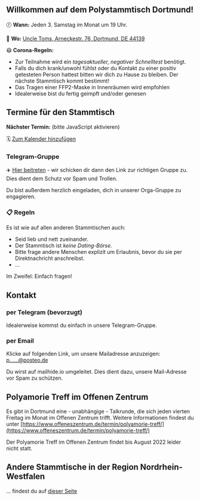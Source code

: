 ## Willkommen auf dem Polystammtisch Dortmund!
 
🕖 **Wann:** Jeden 3. Samstag im Monat um 19 Uhr.

📌 **Wo:** [Uncle Toms, Arneckestr. 76, Dortmund, DE 44139](https://www.openstreetmap.org/node/6538598313)

😷 **Corona-Regeln:**
* Zur Teilnahme wird ein _tagesaktueller, negativer Schnelltest_ benötigt.
* Falls du dich krank/unwohl fühlst oder du Kontakt zu einer positiv getesteten Person hattest bitten wir dich zu Hause zu bleiben. Der nächste Stammtisch kommt bestimmt!
* Das Tragen einer FFP2-Maske in Innenräumen wird empfohlen
* Idealerweise bist du fertig geimpft und/oder genesen

## Termine für den Stammtisch

**Nächster Termin:** <span id='next'>(bitte JavaScript aktivieren)</span>

🗓️ [Zum Kalender hinzufügen](/Polystammtisch_Dortmund.ics)

### Telegram-Gruppe
✈️ [Hier beitreten](https://t.me/joinchat/RxKAXl18puxmOWUy) - wir schicken dir dann den Link zur richtigen Gruppe zu. Dies dient dem Schutz vor Spam und Trollen.

Du bist außerdem herzlich eingeladen, dich in unserer Orga-Gruppe zu engagieren.

### 📋 Regeln
Es ist wie auf allen anderen Stammtischen auch: 
* Seid lieb und nett zueinander. 
* Der Stammtisch ist _keine Dating-Börse._
* Bitte frage andere Menschen explizit um Erlaubnis, bevor du sie per Direktnachricht anschreibst.
* ...

Im Zweifel: Einfach fragen!

## Kontakt
### per Telegram (bevorzugt)
Idealerweise kommst du einfach in unsere Telegram-Gruppe.

### per Email
Klicke auf folgenden Link, um unsere Mailadresse anzuzeigen: <a href="https://mailhide.io/e/SKWVBoKN" onclick="popup=window.open('https://mailhide.io/e/SKWVBoKN','mailhidepopup','width=580,height=635'); return false;">p......@posteo.de</a> 

Du wirst auf mailhide.io umgeleitet. Dies dient dazu, unsere Mail-Adresse vor Spam zu schützen.

## Polyamorie Treff im Offenen Zentrum
Es gibt in Dortmund eine - unabhängige - Talkrunde, die sich jeden vierten Freitag im Monat im Offenen Zentrum trifft. Weitere Informationen findest du unter [https://www.offeneszentrum.de/termin/polyamorie-treff/](https://www.offeneszentrum.de/termin/polyamorie-treff/)

Der Polyamorie Treff im Offenen Zentrum findet bis August 2022 leider nicht statt.


## Andere Stammtische in der Region Nordrhein-Westfalen
... findest du auf [dieser Seite](/andere-stammtische)

<script src="/assets/scripts/termine.js"></script>
<script type="application/ld+json">
{
  "@context": "https://schema.org",
  "@type": "Event",
  "name": "Polystammtisch Dortmund",
  "startDate": "2020-05-16T19:00:00+02:00",
  "endDate": "2020-05-16T22:00+02:00",
  "eventStatus": "https://schema.org/EventScheduled",
  "eventAttendanceMode": "https://schema.org/OnlineEventAttendanceMode",
  "location": {
    "@type": "VirtualLocation",
    "url": "https://polystammtisch-dortmund.de/"
    },
  "image": [],
  "description": "Online-Stammtisch für nicht-monogame Beziehungsformen",
  "organizer": {
    "@type": "Organization",
    "name": "Polystammtisch Dortmund",
    "url": "https://polystammtisch-dortmund.de/"
  }
}
 </script>
